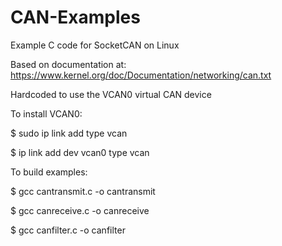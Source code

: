 # CAN-Examples
Example C code for SocketCAN on Linux

Based on documentation at:
https://www.kernel.org/doc/Documentation/networking/can.txt

Hardcoded to use the VCAN0 virtual CAN device

To install VCAN0:

$ sudo ip link add type vcan

$ ip link add dev vcan0 type vcan

To build examples:

$ gcc cantransmit.c -o cantransmit

$ gcc canreceive.c -o canreceive

$ gcc canfilter.c -o canfilter
